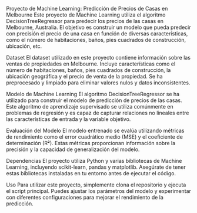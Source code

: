 Proyecto de Machine Learning: Predicción de Precios de Casas en Melbourne
Este proyecto de Machine Learning utiliza el algoritmo DecisionTreeRegressor para predecir los precios de las casas en Melbourne, Australia. El objetivo es construir un modelo que pueda predecir con precisión el precio de una casa en función de diversas características, como el número de habitaciones, baños, pies cuadrados de construcción, ubicación, etc.

Dataset
El dataset utilizado en este proyecto contiene información sobre las ventas de propiedades en Melbourne. Incluye características como el número de habitaciones, baños, pies cuadrados de construcción, la ubicación geográfica y el precio de venta de la propiedad. Se ha preprocesado y limpiado para eliminar valores nulos y datos inconsistentes.

Modelo de Machine Learning
El algoritmo DecisionTreeRegressor se ha utilizado para construir el modelo de predicción de precios de las casas. Este algoritmo de aprendizaje supervisado se utiliza comúnmente en problemas de regresión y es capaz de capturar relaciones no lineales entre las características de entrada y la variable objetivo.

Evaluación del Modelo
El modelo entrenado se evalúa utilizando métricas de rendimiento como el error cuadrático medio (MSE) y el coeficiente de determinación (R²). Estas métricas proporcionan información sobre la precisión y la capacidad de generalización del modelo.

Dependencias
El proyecto utiliza Python y varias bibliotecas de Machine Learning, incluyendo scikit-learn, pandas y matplotlib. Asegúrate de tener estas bibliotecas instaladas en tu entorno antes de ejecutar el código.

Uso
Para utilizar este proyecto, simplemente clona el repositorio y ejecuta el script principal. Puedes ajustar los parámetros del modelo y experimentar con diferentes configuraciones para mejorar el rendimiento de la predicción.

